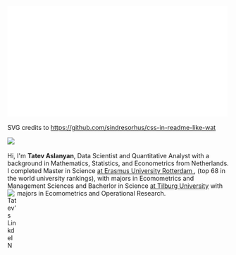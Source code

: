 
<img src="header.svg" width="500" height="250">


SVG credits to https://github.com/sindresorhus/css-in-readme-like-wat

<p align="left">
  <a href="https://flame-engine.org">
    <img width="250px" padding-left = "150px" padding-bottom = "150px" src="https://github-readme-stats.vercel.app/api/top-langs/?username=TatevKaren&show_icons=true&title_color=ffffff&icon_color=2A75CF&text_color=daf7dc&bg_color=191919">

  </a>
</p>

Hi, I'm **Tatev Aslanyan**, Data Scientist and Quantitative Analyst with a background in Mathematics, Statistics, and Econometrics from Netherlands. I completed Master in Science <a href="https://www.eur.nl/en" target="_blank" > at Erasmus University Rotterdam </a>, (top 68 in the world university rankings), with majors in Ecomometrics and Management Sciences and Bacherlor in Science <a href="https://www.tilburguniversity.edu/"> at Tilburg University</a> with majors in Ecomometrics and Operational Research. <a><img align="left" alt="Tatev's LinkdeIN" width="22px" src="https://image.flaticon.com/icons/png/512/174/174857.png" />
</a>

